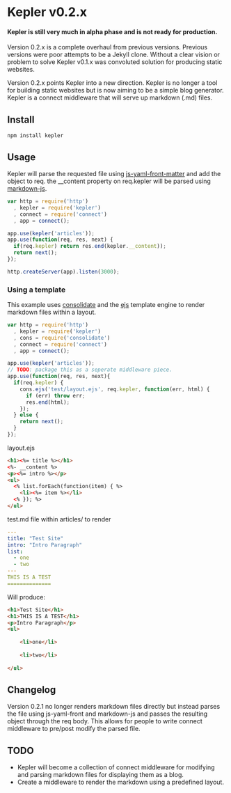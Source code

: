 # Kepler v0.2.x

#### Kepler is still very much in alpha phase and is not ready for production.

Version 0.2.x is a complete overhaul from previous versions. Previous versions were poor attempts to be a Jekyll clone. Without a clear vision or problem to solve Kepler v0.1.x was convoluted solution for producing static websites. 

Version 0.2.x points Kepler into a new direction. Kepler is no longer a tool for building static websites but is now aiming to be a simple blog generator. Kepler is a connect middleware that will serve up markdown (.md) files.

## Install

```shell
npm install kepler
```

## Usage

Kepler will parse the requested file using [js-yaml-front-matter](https://github.com/dworthen/js-yaml-front-matter) and add the object to req. the __content property on req.kepler will be parsed using [markdown-js](https://github.com/evilstreak/markdown-js).

```javascript
var http = require('http')
  , kepler = require('kepler')
  , connect = require('connect')
  , app = connect();

app.use(kepler('articles'));
app.use(function(req, res, next) {
  if(req.kepler) return res.end(kepler.__content));
  return next();
});

http.createServer(app).listen(3000);
```

### Using a template

This example uses [consolidate](https://github.com/visionmedia/consolidate.js) and the [ejs](https://github.com/visionmedia/ejs/wiki) template engine to render markdown files within a layout.

```javascript
var http = require('http')
  , kepler = require('kepler')
  , cons = require('consolidate')
  , connect = require('connect')
  , app = connect();

app.use(kepler('articles'));
// TODO: package this as a seperate middleware piece.
app.use(function(req, res, next){
  if(req.kepler) {
    cons.ejs('test/layout.ejs', req.kepler, function(err, html) {
      if (err) throw err; 
      res.end(html);
    });
  } else {
    return next();
  }
});
```

layout.ejs

```html
<h1><%= title %></h1>
<%- __content %>
<p><%= intro %></p>
<ul>
  <% list.forEach(function(item) { %>
    <li><%= item %></li>
  <% }); %>
</ul>
```

test.md file within articles/ to render

```yaml
---
title: "Test Site"
intro: "Intro Paragraph"
list:
  - one
  - two
---
THIS IS A TEST
==============
```

Will produce:

```html
<h1>Test Site</h1>
<h1>THIS IS A TEST</h1>
<p>Intro Paragraph</p>
<ul>
  
    <li>one</li>
  
    <li>two</li>
  
</ul>
```

## Changelog

Version 0.2.1 no longer renders markdown files directly but instead parses the file using js-yaml-front and markdown-js and passes the resulting object through the req body. This allows for people to write connect middleware to pre/post modify the parsed file.  

## TODO

- Kepler will become a collection of connect middleware for modifying and parsing markdown files for displaying them as a blog.
- Create a middleware to render the markdown using a predefined layout.
